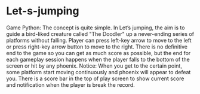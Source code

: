 # Let-s-jumping

Game Python: 
The concept is quite simple. In Let’s jumping, the aim is to guide a bird-liked creature called "The Doodler" up a never-ending series of platforms without falling. 
Player can press left-key arrow to move to the left or press right-key arrow button to move to the right.
There is no definitive end to the game so you can get as much score as possible, but the end for each gameplay session happens when the player falls to the bottom of the screen or hit by any phoenix.
Notice: When you get to the certain point, some platform start moving continuously and phoenix will appear to defeat you.
There is a score bar in the top of play screen to show current score and notification when the player is break the record.
